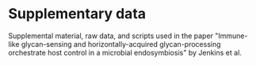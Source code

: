 # Supplementary data

Supplemental material, raw data, and scripts used in the paper "Immune-like glycan-sensing and horizontally-acquired glycan-processing orchestrate host control in a microbial endosymbiosis" by Jenkins et al.
